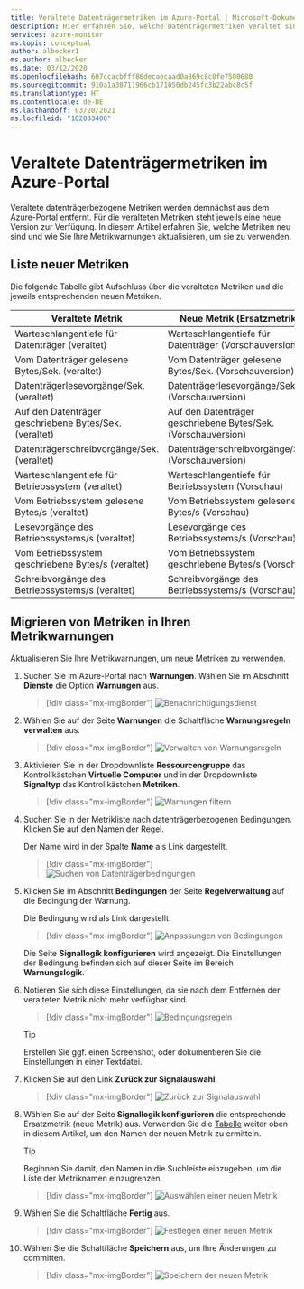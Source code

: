 ```yaml
---
title: Veraltete Datenträgermetriken im Azure-Portal | Microsoft-Dokumentation
description: Hier erfahren Sie, welche Datenträgermetriken veraltet sind und wie Sie Ihre Metrikwarnungen mit neuen Metriken aktualisieren.
services: azure-monitor
ms.topic: conceptual
author: albecker1
ms.author: albecker
ms.date: 03/12/2020
ms.openlocfilehash: 607ccacbfff86decaecaad0a869c8c0fe7500680
ms.sourcegitcommit: 910a1a38711966cb171050db245fc3b22abc8c5f
ms.translationtype: HT
ms.contentlocale: de-DE
ms.lasthandoff: 03/20/2021
ms.locfileid: "102033400"
---
```

# <a name="disk-metrics-deprecation-in-the-azure-portal"></a>Veraltete Datenträgermetriken im Azure-Portal

Veraltete datenträgerbezogene Metriken werden demnächst aus dem Azure-Portal entfernt. Für die veralteten Metriken steht jeweils eine neue Version zur Verfügung. In diesem Artikel erfahren Sie, welche Metriken neu sind und wie Sie Ihre Metrikwarnungen aktualisieren, um sie zu verwenden.

## <a name="list-of-new-metrics"></a>Liste neuer Metriken

Die folgende Tabelle gibt Aufschluss über die veralteten Metriken und die jeweils entsprechenden neuen Metriken. 

|Veraltete Metrik|Neue Metrik (Ersatzmetrik)|
|----|----|
|Warteschlangentiefe für Datenträger (veraltet)|Warteschlangentiefe für Datenträger (Vorschauversion)|
|Vom Datenträger gelesene Bytes/Sek. (veraltet)|Vom Datenträger gelesene Bytes/Sek. (Vorschauversion)|
|Datenträgerlesevorgänge/Sek. (veraltet)|Datenträgerlesevorgänge/Sek. (Vorschauversion)|
|Auf den Datenträger geschriebene Bytes/Sek. (veraltet)|Auf den Datenträger geschriebene Bytes/Sek. (Vorschauversion)|
|Datenträgerschreibvorgänge/Sek. (veraltet)|Datenträgerschreibvorgänge/Sek. (Vorschauversion)|
|Warteschlangentiefe für Betriebssystem (veraltet)|Warteschlangentiefe für Betriebssystem (Vorschau)|
|Vom Betriebssystem gelesene Bytes/s (veraltet)|Vom Betriebssystem gelesene Bytes/s (Vorschau)|
|Lesevorgänge des Betriebssystems/s (veraltet)|Lesevorgänge des Betriebssystems/s (Vorschau)|
|Vom Betriebssystem geschriebene Bytes/s (veraltet)|Vom Betriebssystem geschriebene Bytes/s (Vorschau)|
|Schreibvorgänge des Betriebssystems/s (veraltet)|Schreibvorgänge des Betriebssystems/s (Vorschau)|

<a id="update-metrics" />

## <a name="migrate-metrics-in-your-metric-alerts"></a>Migrieren von Metriken in Ihren Metrikwarnungen

Aktualisieren Sie Ihre Metrikwarnungen, um neue Metriken zu verwenden.

1. Suchen Sie im Azure-Portal nach **Warnungen**. Wählen Sie im Abschnitt **Dienste** die Option **Warnungen** aus.

   > [!div class="mx-imgBorder"]
   > ![Benachrichtigungsdienst](./media/portal-disk-metrics-deprecation/alert-service-azure-portal.png)

2. Wählen Sie auf der Seite **Warnungen** die Schaltfläche **Warnungsregeln verwalten** aus. 

   > [!div class="mx-imgBorder"]
   > ![Verwalten von Warnungsregeln](./media/portal-disk-metrics-deprecation/manage-alert-rules-button.png)

3. Aktivieren Sie in der Dropdownliste **Ressourcengruppe** das Kontrollkästchen **Virtuelle Computer** und in der Dropdownliste **Signaltyp** das Kontrollkästchen **Metriken**. 

   > [!div class="mx-imgBorder"]
   > ![Warnungen filtern](./media/portal-disk-metrics-deprecation/filter-alerts.png)

4. Suchen Sie in der Metrikliste nach datenträgerbezogenen Bedingungen. Klicken Sie auf den Namen der Regel. 

   Der Name wird in der Spalte **Name** als Link dargestellt.

   > [!div class="mx-imgBorder"]
   > ![Suchen von Datenträgerbedingungen](./media/portal-disk-metrics-deprecation/find-disk-conditions.png)

5. Klicken Sie im Abschnitt **Bedingungen** der Seite **Regelverwaltung** auf die Bedingung der Warnung. 

   Die Bedingung wird als Link dargestellt.  

   > [!div class="mx-imgBorder"]
   > ![Anpassungen von Bedingungen](./media/portal-disk-metrics-deprecation/adjust-condition.png)

   Die Seite **Signallogik konfigurieren** wird angezeigt. Die Einstellungen der Bedingung befinden sich auf dieser Seite im Bereich **Warnungslogik**.

6. Notieren Sie sich diese Einstellungen, da sie nach dem Entfernen der veralteten Metrik nicht mehr verfügbar sind.

   > [!div class="mx-imgBorder"]
   > ![Bedingungsregeln](./media/portal-disk-metrics-deprecation/condition-rules.png)

   > [!TIP] 
   > Erstellen Sie ggf. einen Screenshot, oder dokumentieren Sie die Einstellungen in einer Textdatei. 

7. Klicken Sie auf den Link **Zurück zur Signalauswahl**.

   > [!div class="mx-imgBorder"]
   > ![Zurück zur Signalauswahl](./media/portal-disk-metrics-deprecation/back-to-signal-selection.png)

8. Wählen Sie auf der Seite **Signallogik konfigurieren** die entsprechende Ersatzmetrik (neue Metrik) aus. Verwenden Sie die [Tabelle](#update-metrics) weiter oben in diesem Artikel, um den Namen der neuen Metrik zu ermitteln.

   > [!TIP] 
   > Beginnen Sie damit, den Namen in die Suchleiste einzugeben, um die Liste der Metriknamen einzugrenzen. 

   > [!div class="mx-imgBorder"]
   > ![Auswählen einer neuen Metrik](./media/portal-disk-metrics-deprecation/choose-new-metric.png)

9. Wählen Sie die Schaltfläche **Fertig** aus. 

   > [!div class="mx-imgBorder"]
   > ![Festlegen einer neuen Metrik](./media/portal-disk-metrics-deprecation/set-new-metric.png)

10. Wählen Sie die Schaltfläche **Speichern** aus, um Ihre Änderungen zu committen. 

    > [!div class="mx-imgBorder"]
    > ![Speichern der neuen Metrik](./media/portal-disk-metrics-deprecation/save-new-metric.png)






